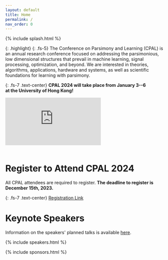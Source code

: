 ```yaml
---
layout: default
title: Home
permalink: /
nav_order: 0
---
```


{% include splash.html %}

{: .highlight}
{: .fs-5}
The Conference on Parsimony and Learning (CPAL) is an annual research
conference focused on addressing the parsimonious, low dimensional structures
that prevail in machine learning, signal processing, optimization, and beyond.
We are interested in theories, algorithms, applications, hardware and systems,
as well as scientific foundations for learning with parsimony. 

<!--
We describe [our]({{ site.baseurl }}/organization_committee) vision for the conference in
more detail [here]({{ site.baseurl }}/vision).
-->

{: .fs-7 .text-center}
**CPAL 2024 will take place from January 3--6 <br> at the University of Hong Kong!**

<div class="youtube-wrapper">
<div class="youtube-video">
<iframe src="https://www.youtube-nocookie.com/embed/pGbjiZOR63I?rel=0" title="YouTube video player" frameborder="0" allow="accelerometer; autoplay; clipboard-write; encrypted-media; gyroscope; picture-in-picture; web-share" allowfullscreen></iframe>
</div>
</div>
<br>


<!--
# Call for Papers

{: .fs-5 .text-center}
[Submit your Work on OpenReview](https://openreview.net/group?id=CPAL.cc/2024/Conference)

We are pleased to invite paper submissions for the first Conference on
Parsimony and Learning. Please see the [**call for papers**]({{ site.baseurl
}}/tracks) for details about the submission and reviewing process, as well as
subject areas of interest and general policies. Stay tuned for further updates.


# Key Dates and Deadlines


*All deadlines are 23:59 [Anywhere-on-Earth (AOE)](https://www.ieee802.org/16/aoe.html)*

- **August 28th, 2023**: Submission Deadline for [Proceedings Track](https://openreview.net/group?id=CPAL.cc/2024/Conference)
- **October 1st, 2023**: [Rising Stars Award]({{ site.baseurl }}/rising_stars)
  Application Deadline
- **October 10th, 2023**: Submission Deadline for [Recent Spotlight Track](https://openreview.net/group?id=CPAL.cc/2024/Recent_Spotlight_Track)
- **November 20th, 2023**: Final Decisions Released (Both Tracks)
- **January 3rd-6th, 2024**: Main Conference (In-Person, HKU Main Campus)

{: .highlight}
See the [deadlines page]({{ site.baseurl }}/deadlines) for a complete list of
key dates.
-->

# Register to Attend CPAL 2024


All CPAL attendees are required to register. **The deadline to register is
December 15th, 2023.**

{: .fs-7 .text-center}
[Registration Link](https://datascience.hku.hk/cpal-registration)

<!-- # Tentative Program -->


# Keynote Speakers

Information on the speakers' planned talks is available [here]({{site.baseurl}}/speakers/#talk-details).

{% include speakers.html %}


{% include sponsors.html %}
